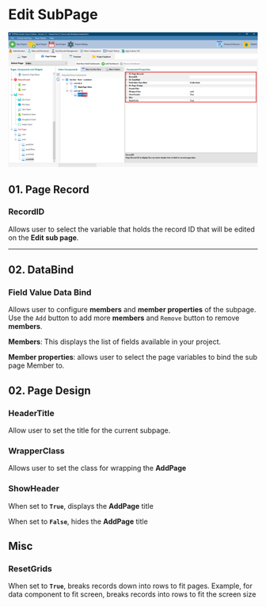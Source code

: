 # Edit SubPage

![](<../../.gitbook/assets/Edit Sub Page.png>)

## 01. Page Record

### RecordID

Allows user to select the variable that holds the record ID that will be edited on the **Edit sub page**.

****

## 02. DataBind

### Field Value Data Bind

Allows user to configure **members** and **member properties** of the subpage. Use the `Add` button to add more **members** and `Remove` button to remove **members**.

**Members**: This displays the list of fields available in your project.

**Member properties**: allows user to select the page variables to bind the sub page Member to.



## 02. Page Design

### **HeaderTitle**

Allow user to set the title for the current subpage.

### WrapperClass

Allows user to set the class for wrapping the **AddPage**

### ShowHeader

When set to **`True`**, displays the **AddPage** title

When set to **`False`**, hides the **AddPage** title



## Misc

### ResetGrids

When set to **`True`**, breaks records down into rows to fit pages. Example, for data component to fit screen, breaks records into rows to fit the screen size
